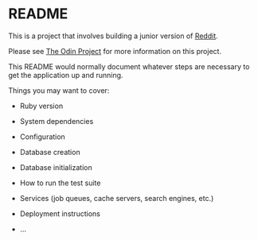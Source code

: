# README

This is a project that involves building a junior version of [Reddit](https://www.reddit.com/). 

Please see [The Odin Project](http://www.theodinproject.com/courses/ruby-on-rails/lessons/building-with-active-record) for more information on this project.


This README would normally document whatever steps are necessary to get the
application up and running.

Things you may want to cover:

* Ruby version

* System dependencies

* Configuration

* Database creation

* Database initialization

* How to run the test suite

* Services (job queues, cache servers, search engines, etc.)

* Deployment instructions

* ...
